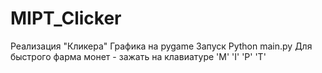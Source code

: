 # MIPT_Clicker
Реализация "Кликера"
Графика на  pygame
Запуск Python main.py
Для быстрого фарма монет - зажать на клавиатуре 'M' 'I' 'P' 'T'
